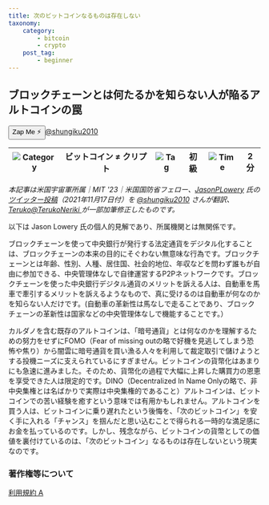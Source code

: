 ```yaml
---
title: 次のビットコインなるものは存在しない
taxonomy:
    category:
        - bitcoin
        - crypto
    post_tag:
        - beginner
---
```


## ブロックチェーンとは何たるかを知らない人が陥るアルトコインの罠

<div><button class="zap-button" data-npub="npub1j958wftyuekq0fmk503gfxcz6xs2ez98lrnzzcqv23ynegx7fr4q2aem40" data-relays="wss://relay.damus.io,wss://relay.snort.social,wss://nostr.wine,wss://relay.nostr.band">Zap Me ⚡</button><a href="https://twitter.com/shungiku2010">@shungiku2010</a></div>

|  ![Category](/_images/category.png)  |  ビットコイン ≠ クリプト  |  ![Tag](/_images/tag.png)  |  初級  | ![Time](/_images/timer.png)  |  2分  |
| ---- | ---- | ---- | ---- | ---- | ---- |

_本記事は米国宇宙軍所属｜MIT '23｜米国国防省フェロー、[JasonPLowery](https://twitter.com/JasonPLowery) 氏の[ツイッター投稿](https://twitter.com/JasonPLowery/status/1460969784024211458?s=20)（2021年11月17日付）を [@shungiku2010](https://twitter.com/shungiku2010) さんが翻訳、[Teruko@TerukoNeriki ](https://twitter.com/TerukoNeriki)が一部加筆修正したものです。_

以下は Jason Lowery 氏の個人的見解であり、所属機関とは無関係です。

ブロックチェーンを使って中央銀行が発行する法定通貨をデジタル化することは、ブロックチェーンの本来の目的にそぐわない無意味な行為です。ブロックチェーンとは年齢、性別、人種、居住国、社会的地位、年収などを問わず誰もが自由に参加できる、中央管理体なしで自律運営するP2Pネットワークです。ブロックチェーンを使った中央銀行デジタル通貨のメリットを訴える人は、自動車を馬車で牽引するメリットを訴えるようなもので、真に受けるのは自動車が何なのかを知らない人だけです。(自動車の革新性は馬なしで走ることであり、ブロックチェーンの革新性は国家などの中央管理体なしで機能することです。）

カルダノを含む既存のアルトコインは、「暗号通貨」とは何なのかを理解するための努力をせずにFOMO（Fear of missing outの略で好機を見逃してしまう恐怖や焦り）から闇雲に暗号通貨を買い漁る人々を利用して裁定取引で儲けようとする投機ニーズに支えられているにすぎません。ビットコインの貨幣化はあまりにも急速に進みました。そのため、貨幣化の過程で大幅に上昇した購買力の恩恵を享受できた人は限定的です。DINO（Decentralized In Name Onlyの略で、非中央集権とは名ばかりで実際は中央集権的であること）アルトコインは、ビットコインでの苦い経験を癒すという意味では有用かもしれません。アルトコインを買う人は、ビットコインに乗り遅れたという後悔を、「次のビットコイン」を安く手に入れる「チャンス」を掴んだと思い込むことで得られる一時的な満足感にお金を払っているのです。しかし、残念ながら、ビットコインの貨幣としての価値を裏付けているのは、「次のビットコイン」なるものは存在しないという現実なのです。


### 著作権等について
[利用規約 A](https://lostinbitcoin.jp/copyright/#uaa)
